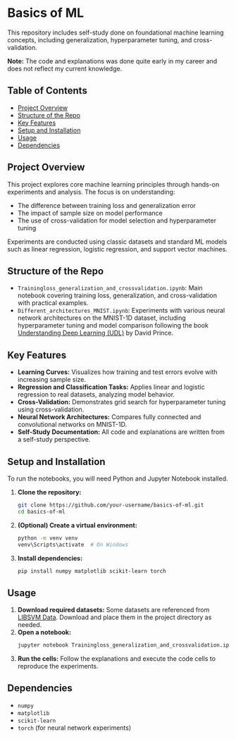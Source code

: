 # Basics of ML

This repository includes self-study done on foundational machine learning concepts, including generalization, hyperparameter tuning, and cross-validation. 

**Note:** The code and explanations was done quite early in my career and does not reflect my current knowledge.

## Table of Contents
- [Project Overview](#project-overview)
- [Structure of the Repo](#structure-of-the-repo)
- [Key Features](#key-features)
- [Setup and Installation](#setup-and-installation)
- [Usage](#usage)
- [Dependencies](#dependencies)

## Project Overview

This project explores core machine learning principles through hands-on experiments and analysis. The focus is on understanding:
- The difference between training loss and generalization error
- The impact of sample size on model performance
- The use of cross-validation for model selection and hyperparameter tuning

Experiments are conducted using classic datasets and standard ML models such as linear regression, logistic regression, and support vector machines.

## Structure of the Repo

- `Trainingloss_generalization_and_crossvalidation.ipynb`: Main notebook covering training loss, generalization, and cross-validation with practical examples.
- `Different_architectures_MNIST.ipynb`: Experiments with various neural network architectures on the MNIST-1D dataset, including hyperparameter tuning and model comparison following the book [Understanding Deep Learning (UDL)]((https://udlbook.github.io/udlbook/)) by David Prince.


## Key Features

- **Learning Curves:** Visualizes how training and test errors evolve with increasing sample size.
- **Regression and Classification Tasks:** Applies linear and logistic regression to real datasets, analyzing model behavior.
- **Cross-Validation:** Demonstrates grid search for hyperparameter tuning using cross-validation.
- **Neural Network Architectures:** Compares fully connected and convolutional networks on MNIST-1D.
- **Self-Study Documentation:** All code and explanations are written from a self-study perspective.

## Setup and Installation

To run the notebooks, you will need Python and Jupyter Notebook installed.

1. **Clone the repository:**
    ```bash
    git clone https://github.com/your-username/basics-of-ml.git
    cd basics-of-ml
    ```
2. **(Optional) Create a virtual environment:**
    ```bash
    python -m venv venv
    venv\Scripts\activate  # On Windows
    ```
3. **Install dependencies:**
    ```bash
    pip install numpy matplotlib scikit-learn torch
    ```

## Usage

1. **Download required datasets:** Some datasets are referenced from [LIBSVM Data](https://www.csie.ntu.edu.tw/~cjlin/libsvmtools/datasets/). Download and place them in the project directory as needed.
2. **Open a notebook:**
    ```bash
    jupyter notebook Trainingloss_generalization_and_crossvalidation.ipynb
    ```
3. **Run the cells:** Follow the explanations and execute the code cells to reproduce the experiments.

## Dependencies

- `numpy`
- `matplotlib`
- `scikit-learn`
- `torch` (for neural network experiments)